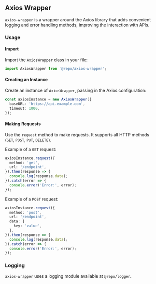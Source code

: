 ## Axios Wrapper

`axios-wrapper` is a wrapper around the Axios library that adds convenient logging and error handling methods, improving the interaction with APIs.

### Usage

#### Import

Import the `AxiosWrapper` class in your file:

```typescript
import AxiosWrapper from '@repo/axios-wrapper';
```

#### Creating an Instance

Create an instance of `AxiosWrapper`, passing in the Axios configuration:

```typescript
const axiosInstance = new AxiosWrapper({
  baseURL: 'https://api.example.com',
  timeout: 1000,
});
```

#### Making Requests

Use the `request` method to make requests. It supports all HTTP methods (`GET`, `POST`, `PUT`, `DELETE`).

Example of a `GET` request:

```typescript
axiosInstance.request({
  method: 'get',
  url: '/endpoint',
}).then(response => {
  console.log(response.data);
}).catch(error => {
  console.error('Error:', error);
});
```

Example of a `POST` request:

```typescript
axiosInstance.request({
  method: 'post',
  url: '/endpoint',
  data: {
    key: 'value',
  },
}).then(response => {
  console.log(response.data);
}).catch(error => {
  console.error('Error:', error);
});
```

### Logging

`axios-wrapper` uses a logging module available at `@repo/logger`.
